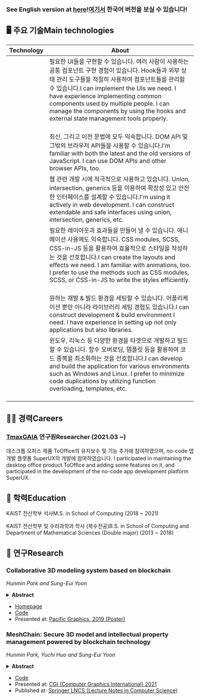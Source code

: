 ### <ko>See English version at [here](English.md)!</ko><en>[여기서](README.md) 한국어 버전을 보실 수 있습니다!</en>

## 🖥️ <ko>주요 기술</ko><en>Main technologies</en>

|Technology|About|
|--|--|
|<react/>|<ko>필요한 UI들을 구현할 수 있습니다. 여러 사람이 사용하는 공통 컴포넌트 구현 경험이 있습니다. Hook들과 외부 상태 관리 도구들을 적절히 사용하여 컴포넌트들을 관리할 수 있습니다.</ko><en>I can implement the UIs we need. I have experience implementing common components used by multiple people. I can manage the components by using the hooks and external state management tools properly.</en><br/><br/><redux/><mobx/><mui/><next/>|
|<js/>|<ko>최신, 그리고 이전 문법에 모두 익숙합니다. DOM API 및 그밖의 브라우저 API들을 사용할 수 있습니다.</ko><en>I'm familiar with both the latest and the old versions of JavaScript. I can use DOM APIs and other browser APIs, too.</en>|
|<ts/>|<ko>웹 관련 개발 시에 적극적으로 사용하고 있습니다. Union, intersection, generics 등을 이용하여 확장성 있고 안전한 인터페이스를 설계할 수 있습니다.</ko><en>I'm using it actively in web development. I can construct extendable and safe interfaces using union, intersection, generics, etc.</en>|
|<css/>|<ko>필요한 레이아웃과 효과들을 만들어 낼 수 있습니다. 애니메이션 사용에도 익숙합니다. CSS modules, SCSS, CSS-in-JS 등을 활용하여 효율적으로 스타일을 작성하는 것을 선호합니다.</ko><en>I can create the layouts and effects we need. I am familiar with animations, too. I prefer to use the methods such as CSS modules, SCSS, or CSS-in-JS to write the styles efficiently.</en><br/><br/><scss/><emotion/>|
|<webpack/>|<ko>원하는 개발 & 빌드 환경을 세팅할 수 있습니다. 어플리케이션 뿐만 아니라 라이브러리 세팅 경험도 있습니다.</ko><en>I can construct development & build environment I need. I have experience in setting up not only applications but also libraries.</en>|
|<cpp/>|<ko>윈도우, 리눅스 등 다양한 환경을 타겟으로 개발하고 빌드할 수 있습니다. 함수 오버로딩, 템플릿 등을 활용하여 코드 중복을 최소화하는 것을 선호합니다.</ko><en>I can develop and build the application for various environments such as Windows and Linux. I prefer to minimize code duplications by utilizing function overloading, templates, etc.</en><br/><br/><opengl/>|

## 🧑‍💼 <ko>경력</ko><en>Careers</en>

### [TmaxGAIA](https://tmaxgaia.net/) <ko>연구원</ko><en>Researcher</en> (2021.03 ~)

<ko>
데스크톱 오피스 제품 ToOffice의 유지보수 및 기능 추가에 참여하였으며, no-code 앱 개발 플랫폼 SuperUX의 개발에 참여하였습니다.
</ko>
<en>
I participated in maintaining the desktop office product ToOffice and adding some features on it, and participated in the development of the no-code app development platform SuperUX.
</en>

## 🏫 <ko>학력</ko><en>Education</en>

KAIST <ko>전산학부 석사</ko><en>M.S. in School of Computing</en> (2018 ~ 2021)

KAIST <ko>전산학부 및 수리과학과 학사 (복수전공)</ko><en>B.S. in School of Computing and Department of Mathematical Sciences (Double major)</en> (2013 ~ 2018)

## 📖 <ko>연구</ko><en>Research</en>

### Collaborative 3D modeling system based on blockchain

*Hunmin Park and Sung-Eui Yoon*

<details>
<summary><strong>Abstract</strong></summary>

We propose a collaborative 3D modeling system, which is based on the blockchain technology. Our approach uses the blockchain to communicate with modeling tools and to provide them a decentralized database of the mesh modification history. This approach also provides a server-less version control system: users can commit their modifications to the blockchain and checkout others' modifications from the blockchain. As a result, our system enables users to do collaborative modeling without any central server.
</details>

- [Homepage](https://avantgarde95.github.io/C3DMB/)
- [Code](https://github.com/Avantgarde95/C3DMB)
- Presented at: [Pacific Graphics, 2019 (Poster)](http://pg19.org/)

### MeshChain: Secure 3D model and intellectual property management powered by blockchain technology

*Hunmin Park, Yuchi Huo and Sung-Eui Yoon*

<details>
<summary><strong>Abstract</strong></summary>

The intellectual value of digitized 3D properties in scientific, artistic, historical, and entertaining domains is increasing. However, there has been less attention on designing an immutable, secure database for their management. We propose a secure 3D property management platform powered by blockchain and decentralized storage. The platform connects various 3D modeling tools to a decentralized network-based database constructed on blockchain and decentralized storage technologies and provides the commit and checkout of the 3D model to that network. This structure provides 3D data protection from damages and attacks, intellectual property (IP) management, and data source authentication. We analyze its performance and show its applications to cooperative 3D modeling and IP management.
</details>

- [Code](https://github.com/Avantgarde95/MeshChain-publish)
- Presented at: [CGI (Computer Graphics International) 2021](http://www.cgs-network.org/cgi21/program/)
- Published at: [Springer LNCS (Lecture Notes in Computer Science)](https://link.springer.com/chapter/10.1007/978-3-030-89029-2_40)
